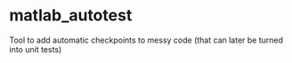 # matlab_autotest
Tool to add automatic checkpoints to messy code (that can later be turned into unit tests)
